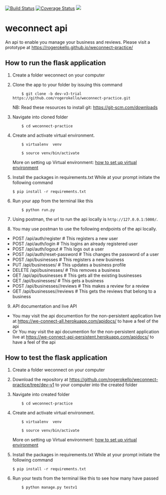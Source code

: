 [![Build Status](https://travis-ci.org/rogerokello/weconnect-practice.svg?branch=dev-v3-trial)](https://travis-ci.org/rogerokello/weconnect-practice) <a href='https://coveralls.io/github/rogerokello/weconnect-practice?branch=dev-v3-trial'><img src='https://coveralls.io/repos/github/rogerokello/weconnect-practice/badge.svg?branch=dev-v3-trial' alt='Coverage Status' /></a>
 <a href="https://codeclimate.com/github/rogerokello/weconnect-practice/maintainability"><img src="https://api.codeclimate.com/v1/badges/203bec3842f23583461b/maintainability" /></a>
</br>
# weconnect api
An api to enable you manage your business and reviews. Please visit a prototype at https://rogerokello.github.io/weconnect-practice/

## How to run the flask application
1. Create a folder weconnect on your computer
   
2. Clone the app to your folder by issuing this command

    ```
        $ git clone -b dev-v3-trial https://github.com/rogerokello/weconnect-practice.git
    ```
    NB: Read these resources to install git: https://git-scm.com/downloads
3. Navigate into cloned folder

    ```
        $ cd weconnect-practice
    ```
4. Create and activate  virtual environment.

    ```
        $ virtualenv  venv

        $ source venv/bin/activate
    ```

    More on setting up Virtual environment: [how to set up virtual environment](http://docs.python-guide.org/en/latest/dev/virtualenvs/)

5. Install the packages in requirements.txt
   While at your prompt initiate the following command

    ``` $ pip install -r requirements.txt ```

6. Run your app from the terminal like this

    ```
        $ python run.py
    ```

7. Using postman, the url to run the api locally is ```http://127.0.0.1:5000/```.

8. You may use postman to use the following endpoints of the api locally.
-  POST /api/auth/register        # This registers a new user
-  POST /api/auth/login           # This logins an already registered user
-  POST /api/auth/logout          # This logs out a user
-  POST /api/auth/reset-password  # This changes the password of a user
-  POST /api/businesses           # This registers a new business
-  PUT /api/businesses/<businessId> # This updates a business profile
-  DELETE /api/businesses/<businessId> # This removes a business
-  GET /api/api/businesses             # This gets all the existing businesses
-  GET /api/businesses/<businessId> # This gets a business
-  POST /api/businesses/<businessId>/reviews # This makes a review for a review
-  GET /api/businesses/<businessId>/reviews # This gets the reviews that belong to a business
9. API documentation and live API
-  You may visit the api documention for the non-persistent application live at https://we-connect-all.herokuapp.com/apidocs/ to have a feel of the api
-  Or You may visit the api documention for the non-persistent application live at https://we-connect-api-persistent.herokuapp.com/apidocs/ to have a feel of the api

## How to test the flask application
1. Create a folder weconnect on your computer
   
2. Download the repository at https://github.com/rogerokello/weconnect-practice/tree/dev-v1 to your computer into the created folder

3. Navigate into created folder

    ```
        $ cd weconnect-practice
    ```
4. Create and activate  virtual environment.

    ```
        $ virtualenv  venv

        $ source venv/bin/activate
    ```

    More on setting up Virtual environment: [how to set up virtual environment](http://docs.python-guide.org/en/latest/dev/virtualenvs/)

5. Install the packages in requirements.txt
   While at your prompt initiate the following command

    ``` $ pip install -r requirements.txt ```

6. Run your tests from the terminal like this to see how many have passed

    ```
        $ python manage.py testv1
    ```
